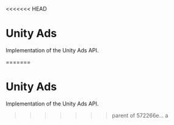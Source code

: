<<<<<<< HEAD
# Unity Ads

Implementation of the Unity Ads API.

=======
# Unity Ads

Implementation of the Unity Ads API.

>>>>>>> parent of 572266e... a
